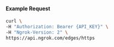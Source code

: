 
#### Example Request
```bash
curl \
-H "Authorization: Bearer {API_KEY}" \
-H "Ngrok-Version: 2" \
https://api.ngrok.com/edges/https
